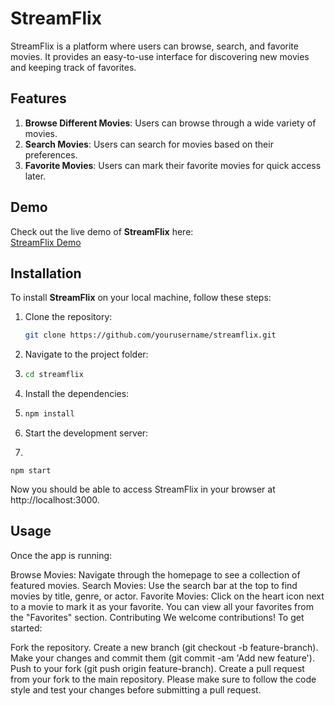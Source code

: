 # StreamFlix

StreamFlix is a platform where users can browse, search, and favorite movies. It provides an easy-to-use interface for discovering new movies and keeping track of favorites.

## Features
1. **Browse Different Movies**: Users can browse through a wide variety of movies.
2. **Search Movies**: Users can search for movies based on their preferences.
3. **Favorite Movies**: Users can mark their favorite movies for quick access later.

## Demo
Check out the live demo of **StreamFlix** here:  
[StreamFlix Demo]([https://your-demo-link.com](https://drive.google.com/file/d/1oT33Gp9H0yEQEXcYW-dQ5HBICwHjoW5g/view?usp=sharing))

## Installation
To install **StreamFlix** on your local machine, follow these steps:

1. Clone the repository:
   ```bash
   git clone https://github.com/yourusername/streamflix.git
2. Navigate to the project folder:
3.   ```bash
     cd streamflix
4. Install the dependencies:
5.   ```bash
     npm install
6. Start the development server:
7.   ```bash
    npm start

    
Now you should be able to access StreamFlix in your browser at http://localhost:3000.

## Usage
Once the app is running:

Browse Movies: Navigate through the homepage to see a collection of featured movies.
Search Movies: Use the search bar at the top to find movies by title, genre, or actor.
Favorite Movies: Click on the heart icon next to a movie to mark it as your favorite. You can view all your favorites from the "Favorites" section.
Contributing
We welcome contributions! To get started:

Fork the repository.
Create a new branch (git checkout -b feature-branch).
Make your changes and commit them (git commit -am 'Add new feature').
Push to your fork (git push origin feature-branch).
Create a pull request from your fork to the main repository.
Please make sure to follow the code style and test your changes before submitting a pull request.
